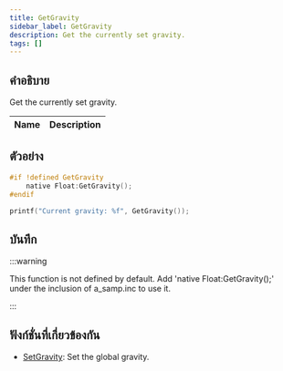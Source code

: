 ```yaml
---
title: GetGravity
sidebar_label: GetGravity
description: Get the currently set gravity.
tags: []
---
```


## คำอธิบาย

Get the currently set gravity.

| Name | Description |
| ---- | ----------- |


## ตัวอย่าง

```c
#if !defined GetGravity
    native Float:GetGravity();
#endif

printf("Current gravity: %f", GetGravity());
```

## บันทึก

:::warning

This function is not defined by default. Add 'native Float:GetGravity();' under the inclusion of a_samp.inc to use it.

:::

## ฟังก์ชั่นที่เกี่ยวข้องกัน

- [SetGravity](SetGravity): Set the global gravity.
